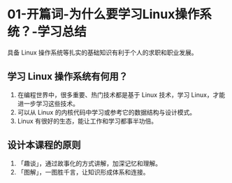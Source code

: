 # 01-开篇词-为什么要学习Linux操作系统？-学习总结

具备 Linux 操作系统等扎实的基础知识有利于个人的求职和职业发展。

## 学习 Linux 操作系统有何用？

1. 在编程世界中，很多重要、热门技术都是基于 Linux 技术，学习 Linux，才能进一步学习这些技术。
2. 可以从 Linux 的内核代码中学习或参考它的数据结构与设计模式。
3. Linux 有很好的生态，能让工作和学习都事半功倍。

## 设计本课程的原则

1. 「趣谈」，通过故事化的方式讲解，加深记忆和理解。
2. 「图解」，一图胜千言，让知识形成体系和连接。
